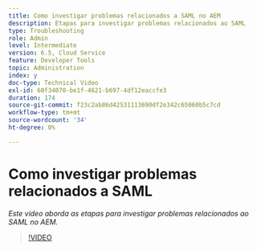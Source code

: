 ```yaml
---
title: Como investigar problemas relacionados a SAML no AEM
description: Etapas para investigar problemas relacionados ao SAML
type: Troubleshooting
role: Admin
level: Intermediate
version: 6.5, Cloud Service
feature: Developer Tools
topic: Administration
index: y
doc-type: Technical Video
exl-id: 60f34070-be1f-4621-b697-4df12eaccfe3
duration: 174
source-git-commit: f23c2ab86d42531113690df2e342c65060b5c7cd
workflow-type: tm+mt
source-wordcount: '34'
ht-degree: 0%

---
```


# Como investigar problemas relacionados a SAML

*Este vídeo aborda as etapas para investigar problemas relacionados ao SAML no AEM.*

>[!VIDEO](https://video.tv.adobe.com/v/335466?quality=12&learn=on)
